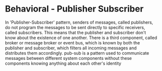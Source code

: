 # Behavioral - Publisher Subscriber

In 'Publisher-Subscriber' pattern, senders of messages, called publishers, do not program the messages to be sent directly to specific receivers, called subscribers.
This means that the publisher and subscriber don't know about the existence of one another. There is a third component, called broker or message broker or event bus, which is known by both the publisher and subscriber, which filters all incoming messages and distributes them accordingly.
pub-sub is a pattern used to communicate messages between different system components without these components knowing anything about each other's identity
